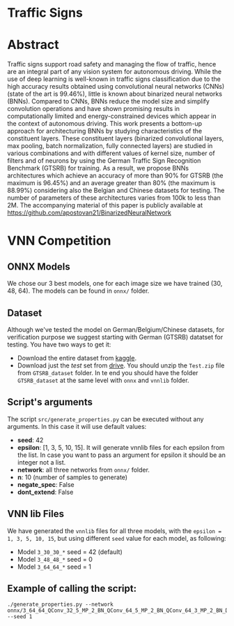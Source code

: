 # Traffic Signs

# Abstract
Traffic signs support road safety and managing the flow of
traffic, hence are an integral part of any vision system for autonomous
driving. While the use of deep learning is well-known in traffic signs classification due to the high accuracy results obtained using convolutional
neural networks (CNNs) (state of the art is 99.46%), little is known
about binarized neural networks (BNNs). Compared to CNNs, BNNs reduce the model size and simplify convolution operations and have shown
promising results in computationally limited and energy-constrained devices which appear in the context of autonomous driving.
This work presents a bottom-up approach for architecturing BNNs by
studying characteristics of the constituent layers. These constituent layers (binarized convolutional layers, max pooling, batch normalization,
fully connected layers) are studied in various combinations and with different values of kernel size, number of filters and of neurons by using the
German Traffic Sign Recognition Benchmark (GTSRB) for training. As
a result, we propose BNNs architectures which achieve an accuracy of
more than 90% for GTSRB (the maximum is 96.45%) and an average
greater than 80% (the maximum is 88.99%) considering also the Belgian
and Chinese datasets for testing. The number of parameters of these architectures varies from 100k to less than 2M. The accompanying material
of this paper is publicly available at 
https://github.com/apostovan21/BinarizedNeuralNetwork

# VNN Competition

## ONNX Models
We chose our 3 best models, one for each image size we have trained (30, 48, 64).
The models can be found in `onnx/` folder.

## Dataset
Although we've tested the model on German/Belgium/Chinese datasets, for verification purpose we suggest starting with German (GTSRB) datatset for testing. You have two ways to get it:
  - Download the entire dataset from [kaggle](https://www.kaggle.com/datasets/meowmeowmeowmeowmeow/gtsrb-german-traffic-sign?datasetId=82373&language=Python).
  - Download just the *test* set from [drive](https://drive.google.com/drive/folders/1vKvawIPsUdAddezZudXJ6HRJ1TtmbOw0?usp=sharing). You should unzip the `Test.zip` file from `GTSRB_dataset` folder.
In te end you should have the folder `GTSRB_dataset` at the same level with `onnx` and `vnnlib` folder.

## Script's arguments
The script `src/generate_properties.py` can be executed without any arguments.
In this case it will use default values:
  - **seed**: 42
  - **epsilon**: [1, 3, 5, 10, 15]. It will generate vnnlib files for each epsilon from the list. In case you want to pass an argument for epsilon it should be an integer not a list.
  - **network**: all three networks from `onnx/` folder.
  - **n**: 10 (number of samples to generate)
  - **negate_spec**: False
  - **dont_extend**: False

## VNN lib Files
We have generated the `vnnlib` files for all three models, with the `epsilon = 1, 3, 5, 10, 15`, but using different `seed` value for each model, as following:
  - Model `3_30_30_*` seed = 42 (default)
  - Model `3_48_48_*` seed = 0
  - Model `3_64_64_*` seed = 1

## Example of calling the script:
```
./generate_properties.py --network onnx/3_64_64_QConv_32_5_MP_2_BN_QConv_64_5_MP_2_BN_QConv_64_3_MP_2_BN_Dense_1024_BN_Dense_43_ep_30.onnx --seed 1
```